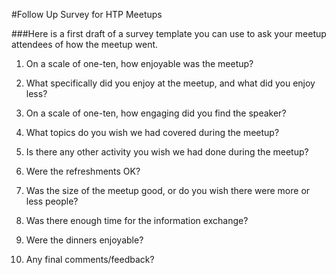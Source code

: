 #Follow Up Survey for HTP Meetups

###Here is a first draft of a survey template you can use to ask your meetup attendees of how the meetup went. 


1. On a scale of one-ten, how enjoyable was the meetup? 

2. What specifically did you enjoy at the meetup, and what did you enjoy less?

3. On a scale of one-ten, how engaging did you find the speaker? 

4. What topics do you wish we had covered during the meetup? 

5. Is there any other activity you wish we had done during the meetup? 

6. Were the refreshments OK? 

7. Was the size of the meetup good, or do you wish there were more or less people? 

8. Was there enough time for the information exchange? 

9. Were the dinners enjoyable? 

10. Any final comments/feedback? 
